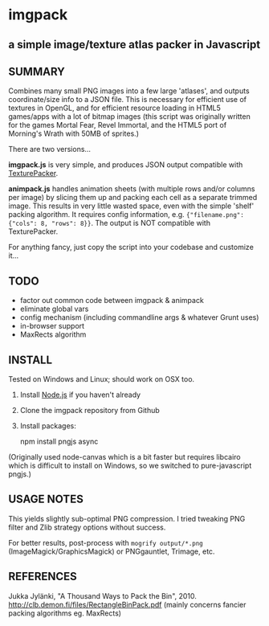 # imgpack
## a simple image/texture atlas packer in Javascript

## SUMMARY

Combines many small PNG images into a few large 'atlases', and outputs coordinate/size info to a JSON file.  This is necessary for efficient use of textures in OpenGL, and for efficient resource loading in HTML5 games/apps with a lot of bitmap images (this script was originally written for the games Mortal Fear, Revel Immortal, and the HTML5 port of Morning's Wrath with 50MB of sprites.)

There are two versions...

**imgpack.js** is very simple, and produces JSON output compatible with [TexturePacker](http://www.codeandweb.com/texturepacker).

**animpack.js** handles animation sheets (with multiple rows and/or columns per image) by slicing them up and packing each cell as a separate trimmed image.  This results in very little wasted space, even with the simple 'shelf' packing algorithm.  It requires config information, e.g. `{"filename.png": {"cols": 8, "rows": 8}}`.  The output is NOT compatible with TexturePacker.

For anything fancy, just copy the script into your codebase and customize it...


## TODO

- factor out common code between imgpack & animpack
- eliminate global vars
- config mechanism (including commandline args & whatever Grunt uses)
- in-browser support
- MaxRects algorithm


## INSTALL

Tested on Windows and Linux; should work on OSX too.

1. Install [Node.js](http://nodejs.org/) if you haven't already

1. Clone the imgpack repository from Github

2. Install packages:

    npm install pngjs async

(Originally used node-canvas which is a bit faster but requires libcairo which is difficult to install on Windows, so we switched to pure-javascript pngjs.)


## USAGE NOTES

This yields slightly sub-optimal PNG compression.  I tried
tweaking PNG filter and Zlib strategy options without success.

For better results, post-process with `mogrify output/*.png`
(ImageMagick/GraphicsMagick) or PNGgauntlet, Trimage, etc.


## REFERENCES

Jukka Jylänki, "A Thousand Ways to Pack the Bin", 2010.
http://clb.demon.fi/files/RectangleBinPack.pdf
(mainly concerns fancier packing algorithms eg. MaxRects)
